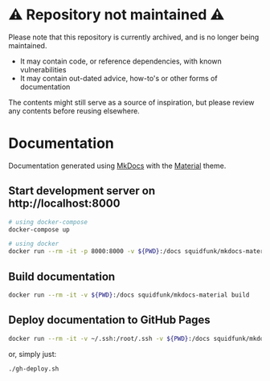 # :warning: Repository not maintained :warning:

Please note that this repository is currently archived, and is no longer being maintained.

- It may contain code, or reference dependencies, with known vulnerabilities
- It may contain out-dated advice, how-to's or other forms of documentation

The contents might still serve as a source of inspiration, but please review any contents before reusing elsewhere.

# Documentation

Documentation generated using [MkDocs](http://www.mkdocs.org/) with the [Material](https://squidfunk.github.io/mkdocs-material/) theme.

## Start development server on http://localhost:8000

```bash
# using docker-compose
docker-compose up

# using docker
docker run --rm -it -p 8000:8000 -v ${PWD}:/docs squidfunk/mkdocs-material
```

## Build documentation

```bash
docker run --rm -it -v ${PWD}:/docs squidfunk/mkdocs-material build
```

## Deploy documentation to GitHub Pages

```bash
docker run --rm -it -v ~/.ssh:/root/.ssh -v ${PWD}:/docs squidfunk/mkdocs-material gh-deploy
```

or, simply just:

```bash
./gh-deploy.sh
```
